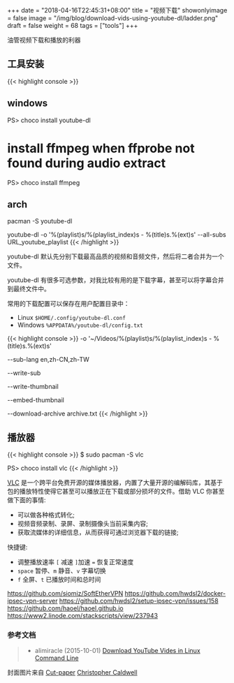 +++
date = "2018-04-16T22:45:31+08:00"
title = "视频下载"
showonlyimage = false
image = "/img/blog/download-vids-using-youtube-dl/ladder.png"
draft = false
weight = 68
tags = ["tools"]
+++

油管视频下载和播放的利器
<!--more-->

## 工具安装

{{< highlight console >}}
## windows ##

PS> choco install youtube-dl 
# install ffmpeg when ffprobe not found during audio extract
PS> choco install ffmpeg

## arch ##
pacman -S youtube-dl

youtube-dl -o '%(playlist)s/%(playlist_index)s - %(title)s.%(ext)s' --all-subs URL_youtube_playlist
{{< /highlight >}}

youtube-dl 默认先分别下载最高品质的视频和音频文件，然后将二者合并为一个文件。

youtube-dl 有很多可选参数，对我比较有用的是下载字幕，甚至可以将字幕合并到最终文件中。

常用的下载配置可以保存在用户配置目录中：

- Linux `$HOME/.config/youtube-dl.conf`
- Windows `%APPDATA%/youtube-dl/config.txt`

{{< highlight console >}}
-o '~/Videos/%(playlist)s/%(playlist_index)s - %(title)s.%(ext)s'

--sub-lang en,zh-CN,zh-TW

--write-sub

--write-thumbnail

--embed-thumbnail

--download-archive archive.txt 
{{< /highlight >}}

## 播放器

{{< highlight console >}}
$ sudo pacman -S vlc

PS> choco install vlc
{{< /highlight >}}

[VLC](https://en.wikipedia.org/wiki/VLC_media_player) 是一个跨平台免费开源的媒体播放器，内置了大量开源的编解码库，其基于包的播放特性使得它甚至可以播放正在下载或部分损坏的文件。借助 VLC 你甚至做下面的事情:

- 可以做各种格式转化;
- 视频音频录制、录屏、录制摄像头当前采集内容;
- 获取流媒体的详细信息，从而获得可通过浏览器下载的链接;

快捷键:

- 调整播放速率 `[` 减速 `]`加速 `=` 恢复正常速度
- `space` 暂停、`m` 静音、`v` 字幕切换
- `f` 全屏、`t` 已播放时间和总时间

https://github.com/siomiz/SoftEtherVPN
https://github.com/hwdsl2/docker-ipsec-vpn-server
https://github.com/hwdsl2/setup-ipsec-vpn/issues/158
https://github.com/haoel/haoel.github.io
https://www2.linode.com/stackscripts/view/237943


### 参考文档

> - alimiracle (2015-10-01) [Download YouTube Vides in Linux Command Line](https://itsfoss.com/download-youtube-linux/)

封面图片来自 [Cut-paper](https://dribbble.com/shots/3790618-Cut-paper) <a href="https://dribbble.com/ccaldwell"><i class="fa fa-dribbble" aria-hidden="true"></i> Christopher Caldwell</a>
